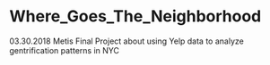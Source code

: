 # Where_Goes_The_Neighborhood
03.30.2018
Metis Final Project about using Yelp data to analyze gentrification patterns in NYC
